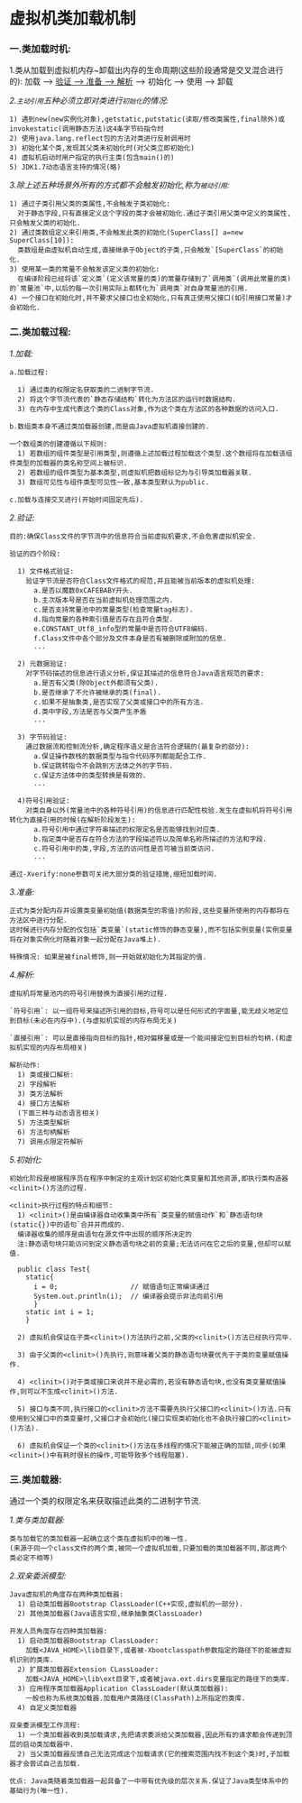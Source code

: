 # 虚拟机类加载机制
					
### 一.类加载时机:
  
  1.类从加载到虚拟机内存~卸载出内存的生命周期(这些阶段通常是交叉混合进行的):
    加载 --> [验证 -->  准备 -->  解析](这部分统称为连接) --> 初始化 --> 使用 --> 卸载
  
  *2.`主动引用`五种必须立即对类进行`初始化`的情况:*

    1) 遇到new(new实例化对象),getstatic,putstatic(读取/修改类属性,final除外)或invokestatic(调用静态方法)这4条字节码指令时
    2) 使用java.lang.reflect包的方法对类进行反射调用时
    3) 初始化某个类,发现其父类未初始化时(对父类立即初始化)
    4) 虚拟机启动时用户指定的执行主类(包含main()的)
    5) JDK1.7动态语言支持的情况(略)
  
  *3.除上述五种场景外所有的方式都不会触发初始化,称为`被动引用`:*

    1) 通过子类引用父类的类属性,不会触发子类初始化:
      对于静态字段,只有直接定义这个字段的类才会被初始化.通过子类引用父类中定义的类属性,只会触发父类的初始化.
    2) 通过类数组定义来引用类,不会触发此类的初始化(SuperClass[] a=new SuperClass[10]):
      类数组是由虚拟机自动生成,直接继承于Object的子类,只会触发`[SuperClass`的初始化.
    3) 使用某一类的常量不会触发该定义类的初始化:
      在编译阶段已经将该`定义类`(定义该常量的类)的常量存储到了`调用类`(调用此常量的类)的`常量池`中,以后的每一次引用实际上都转化为`调用类`对自身常量池的引用.
    4) 一个接口在初始化时,并不要求父接口也全初始化,只有真正使用父接口(如引用接口常量)才会初始化.



### 二.类加载过程:

  *1.加载:*

    a.加载过程:

      1) 通过类的权限定名获取类的二进制字节流.
      2) 将这个字节流代表的`静态存储结构`转化为方法区的运行时数据结构.
      3) 在内存中生成代表这个类的Class对象,作为这个类在方法区的各种数据的访问入口.
      
    b.数组类本身不通过类加载器创建,而是由Java虚拟机直接创建的.
    
    一个数组类的创建遵循以下规则:
      1) 若数组的组件类型是引用类型,则遵循上述加载过程加载这个类型.这个数组将在加载该组件类型的加载器的类名称空间上被标识.
      2) 若数组的组件类型为基本类型,则虚拟机把数组标记为与引导类加载器关联.
      3) 数组可见性与组件类型可见性一致,基本类型默认为public.
    
    c.加载与连接交叉进行(开始时间固定先后).
  
  *2.验证:*

    目的:确保Class文件的字节流中的信息符合当前虚拟机要求,不会危害虚拟机安全.
    
    验证的四个阶段:
    
      1) 文件格式验证:
        验证字节流是否符合Class文件格式的规范,并且能被当前版本的虚拟机处理:
          a.是否以魔数0xCAFEBABY开头.
          b.主次版本号是否在当前虚拟机处理范围之内.
          c.是否支持常量池中的常量类型(检查常量tag标志).
          d.指向常量的各种索引值是否存在且符合类型.
          e.CONSTANT_Utf8_info型的常量中是否符合UTF8编码.
          f.Class文件中各个部分及文件本身是否有被删除或附加的信息.
          ...
          
      2) 元数据验证:
        对字节码描述的信息进行语义分析,保证其描述的信息符合Java语言规范的要求:
          a.是否有父类(除Object外都须有父类).
          b.是否继承了不允许被继承的类(final).
          c.如果不是抽象类,是否实现了父类或接口中的所有方法.
      	  d.类中字段,方法是否与父类产生矛盾
      	  ...
      
      3) 字节码验证:
        通过数据流和控制流分析,确定程序语义是合法符合逻辑的(最复杂的部分):
          a.保证操作数栈的数据类型与指令代码序列都能配合工作.
          b.保证跳转指令不会跳到方法体之外的字节码.
          c.保证方法体中的类型转换是有效的.
          ... 
     
      4)符号引用验证:
        对类自身以外(常量池中的各种符号引用)的信息进行匹配性校验.发生在虚拟机将符号引用转化为直接引用的时候(在解析阶段发生):
          a.符号引用中通过字符串描述的权限定名是否能够找到对应类.
          b.指定类中是否存在符合方法的字段描述符以及简单名称所描述的方法和字段.
          c.符号引用中的类,字段,方法的访问性是否可被当前类访问.
          ...
    
    通过-Xverify:none参数可关闭大部分类的验证措施,缩短加载时间.
    
  *3.准备:*

    正式为类分配内存并设置类变量初始值(数据类型的零值)的阶段,这些变量所使用的内存都将在方法区中进行分配.
    这时候进行内存分配的仅包括`类变量`(static修饰的静态变量),而不包括实例变量(实例变量将在对象实例化时随着对象一起分配在Java堆上).

    特殊情况: 如果是被final修饰,则一开始就初始化为其指定的值.
  
  *4.解析:*

    虚拟机将常量池内的符号引用替换为直接引用的过程.
    
    `符号引用`: 以一组符号来描述所引用的目标,符号可以是任何形式的字面量,能无歧义地定位到目标(未必在内存中).(与虚拟机实现的内存布局无关)
    
    `直接引用`: 可以是直接指向目标的指针,相对偏移量或是一个能间接定位到目标的句柄.(和虚拟机实现的内存布局相关)
    
    解析动作:
      1) 类或接口解析:
      2) 字段解析
      3) 类方法解析
      4) 接口方法解析
      (下面三种与动态语言相关)
      5) 方法类型解析
      6) 方法句柄解析
      7) 调用点限定符解析
      
 
  
  
  *5.初始化:*

    初始化阶段是根据程序员在程序中制定的主观计划区初始化类变量和其他资源,即执行类构造器<clinit>()方法的过程.
    
    <clinit>执行过程的特点和细节:
      1) <clinit>()是由编译器自动收集类中所有`类变量的赋值动作`和`静态语句块(static{})中的语句`合并并而成的.
      编译器收集的顺序是由语句在源文件中出现的顺序所决定的
      注:静态语句块只能访问到定义静态语句块之前的变量;无法访问在它之后的变量,但却可以赋值.

      public class Test{
        static{
          i = 0;                  // 赋值语句正常编译通过
          System.out.println(i);  // 编译器会提示非法向前引用
          }
        static int i = 1;
        }
      
      2) 虚拟机会保证在子类<clinit>()方法执行之前,父类的<clinit>()方法已经执行完毕.
      
      3) 由于父类的<clinit>()先执行,则意味着父类的静态语句块要优先于子类的变量赋值操作.
      
      4) <clinit>()对于类或接口来说并不是必需的,若没有静态语句块,也没有类变量赋值操作,则可以不生成<clinit>()方法.
      
      5) 接口与类不同,执行接口的<clinit>方法不需要先执行父接口的<clinit>()方法.只有使用到父接口中的类变量时,父接口才会初始化(接口实现类初始化也不会执行接口的<clinit>()方法).
      
      6) 虚拟机会保证一个类的<clinit>()方法在多线程的情况下能被正确的加锁,同步(如果<clinit>()中有耗时很长的操作,可能导致多个线程阻塞).
      
      
      
      
### 三.类加载器:

  通过一个类的权限定名来获取描述此类的二进制字节流.
  
  *1.类与类加载器:*

    类与加载它的类加载器一起确立这个类在虚拟机中的唯一性.
    (来源于同一个class文件的两个类,被同一个虚拟机加载,只要加载的类加载器不同,那这两个类必定不相等)
  
  *2.双亲委派模型:*

    Java虚拟机的角度存在两种类加载器:
      1) 启动类加载器Bootstrap ClassLoader(C++实现,虚拟机的一部分).
      2) 其他类加载器(Java语言实现,继承抽象类ClassLoader)
    
    开发人员角度存在四种类加载器:
      1) 启动类加载器Bootstrap ClassLoader:
        加载<JAVA_HOME>\lib目录下,或者被-Xbootclasspath参数指定的路径下的能被虚拟机识别的类库.
      2) 扩展类加载器Extension CLassLoader:
        加载<JAVA_HOME>\lib\ext目录下,或者被java.ext.dirs变量指定的路径下的类库.
      3) 应用程序类加载器Application ClassLoader(默认类加载器):
        一般也称为系统类加载器.加载用户类路径(ClassPath)上所指定的类库.
      4) 自定义类加载器
      
    双亲委派模型工作流程:
      1) 一个类加载器收到类加载请求,先把请求委派给父类加载器,因此所有的请求都会传递到顶层的启动类加载器中.
      2) 当父类加载器反馈自己无法完成这个加载请求(它的搜索范围内找不到这个类)时,子加载器才会尝试自己去加载.
    
    优点: Java类随着类加载器一起具备了一中带有优先级的层次关系.保证了Java类型体系中的基础行为(唯一性).
    
  
  
  
